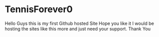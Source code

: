 # TennisForever0
Hello Guys this is my first Github hosted Site
Hope you like it
I would be hosting the sites like this more and just need your support. Thank You
